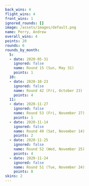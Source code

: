 ```yaml
---
back_wins: 4
flight_wins: 4
front_wins: 1
ignored_rounds: []
image: /assets/images/default.png
name: Perry, Andrew
overall_wins: 4
points: 20
rounds: 6
rounds_by_month:
  5:
  - date: 2020-05-31
    ignored: false
    name: Round 15 (Sun, May 31)
    points: 1
  10:
  - date: 2020-10-23
    ignored: false
    name: Round 42 (Fri, October 23)
    points: 4
  11:
  - date: 2020-11-27
    ignored: false
    name: Round 53 (Fri, November 27)
    points: 1
  - date: 2020-11-14
    ignored: false
    name: Round 49 (Sat, November 14)
    points: 2
  - date: 2020-11-25
    ignored: false
    name: Round 52 (Wed, November 25)
    points: 4
  - date: 2020-11-24
    ignored: false
    name: Round 51 (Tue, November 24)
    points: 8
skins: 2
---
```

